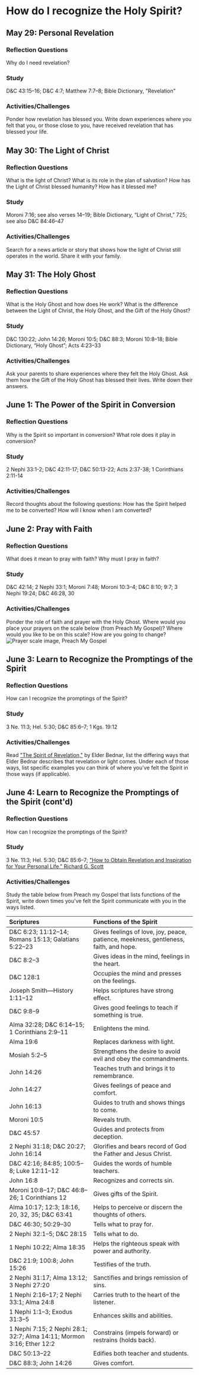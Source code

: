 # How do I recognize the Holy Spirit?

## May 29: Personal Revelation

### Reflection Questions

Why do I need revelation?

### Study

D&C 43:15–16; D&C 4:7; Matthew 7:7–8; Bible Dictionary, "Revelation"

### Activities/Challenges

Ponder how revelation has blessed you. Write down experiences where you felt that you, or those close to you, have received revelation that has blessed your life.

## May 30: The Light of Christ

### Reflection Questions

What is the light of Christ? What is its role in the plan of salvation? How has the Light of Christ blessed humanity? How has it blessed me?

### Study

Moroni 7:16; see also verses 14–19; Bible Dictionary, “Light of Christ,” 725; see also D&C 84:46–47

### Activities/Challenges

Search for a news article or story that shows how the light of Christ still operates in the world. Share it with your family.

## May 31: The Holy Ghost

### Reflection Questions

What is the Holy Ghost and how does He work? What is the difference between the Light of Christ, the Holy Ghost, and the Gift of the Holy Ghost?

### Study

D&C 130:22; John 14:26; Moroni 10:5; D&C 88:3; Moroni 10:8–18; Bible Dictionary, “Holy Ghost”; Acts 4:23–33

### Activities/Challenges

Ask your parents to share experiences where they felt the Holy Ghost. Ask them how the Gift of the Holy Ghost has blessed their lives. Write down their answers.

## June 1: The Power of the Spirit in Conversion

### Reflection Questions

Why is the Spirit so important in conversion? What role does it play in conversion?

### Study

2 Nephi 33:1-2; D&C 42:11-17; D&C 50:13-22; Acts 2:37-38; 1 Corinthians 2:11-14

### Activities/Challenges

Record thoughts about the following questions: How has the Spirit helped me to be converted? How will I know when I am converted?

## June 2: Pray with Faith

### Reflection Questions

What does it mean to pray with faith? Why must I pray in faith? 

### Study

D&C 42:14; 2 Nephi 33:1; Moroni 7:48; Moroni 10:3–4; D&C 8:10; 9:7; 3 Nephi 19:24; D&C 46:28, 30

### Activities/Challenges

Ponder the role of faith and prayer with the Holy Ghost. Where would you place your prayers on the scale below (from Preach My Gospel)? Where would you like to be on this scale? How are you going to change? ![Prayer scale image, Preach My Gospel](https://www.lds.org/bc/content/shared/content/images/gospel-library/manual/36617_000_004_03-prayerScale.gif)

## June 3: Learn to Recognize the Promptings of the Spirit

### Reflection Questions

How can I recognize the promptings of the Spirit?

### Study

3 Ne. 11:3; Hel. 5:30; D&C 85:6–7; 1 Kgs. 19:12

### Activities/Challenges

Read ["The Spirit of Revelation,"](https://www.lds.org/general-conference/2011/04/the-spirit-of-revelation?lang=eng&) by Elder Bednar, list the differing ways that Elder Bednar describes that revelation or light comes. Under each of those ways, list specific examples you can think of where you've felt the Spirit in those ways (if applicable).

## June 4: Learn to Recognize the Promptings of the Spirit (cont'd)

### Reflection Questions

How can I recognize the promptings of the Spirit?

### Study

3 Ne. 11:3; Hel. 5:30; D&C 85:6–7; ["How to Obtain Revelation and Inspiration for Your Personal Life," Richard G. Scott](https://www.lds.org/general-conference/2012/04/how-to-obtain-revelation-and-inspiration-for-your-personal-life?lang=eng)

### Activities/Challenges

Study the table below from Preach my Gospel that lists functions of the Spirit, write down times you've felt the Spirit communicate with you in the ways listed.

Scriptures | Functions of the Spirit
:---|:---
D&C 6:23; 11:12–14; Romans 15:13; Galatians 5:22–23 | Gives feelings of love, joy, peace, patience, meekness, gentleness, faith, and hope.
D&C 8:2–3 | Gives ideas in the mind, feelings in the heart.
D&C 128:1 | Occupies the mind and presses on the feelings.
Joseph Smith—History 1:11–12 | Helps scriptures have strong effect.
D&C 9:8–9 | Gives good feelings to teach if something is true.
Alma 32:28; D&C 6:14–15; 1 Corinthians 2:9–11 | Enlightens the mind.
Alma 19:6 | Replaces darkness with light.
Mosiah 5:2–5 | Strengthens the desire to avoid evil and obey the commandments.
John 14:26 | Teaches truth and brings it to remembrance.
John 14:27 | Gives feelings of peace and comfort.
John 16:13 | Guides to truth and shows things to come.
Moroni 10:5 | Reveals truth.
D&C 45:57 | Guides and protects from deception.
2 Nephi 31:18; D&C 20:27; John 16:14 | Glorifies and bears record of God the Father and Jesus Christ.
D&C 42:16; 84:85; 100:5–8; Luke 12:11–12 | Guides the words of humble teachers.
John 16:8 | Recognizes and corrects sin.
Moroni 10:8–17; D&C 46:8–26; 1 Corinthians 12 | Gives gifts of the Spirit.
Alma 10:17; 12:3; 18:16, 20, 32, 35; D&C 63:41 | Helps to perceive or discern the thoughts of others.
D&C 46:30; 50:29–30 | Tells what to pray for.
2 Nephi 32:1–5; D&C 28:15 | Tells what to do.
1 Nephi 10:22; Alma 18:35 | Helps the righteous speak with power and authority.
D&C 21:9; 100:8; John 15:26 | Testifies of the truth.
2 Nephi 31:17; Alma 13:12; 3 Nephi 27:20 | Sanctifies and brings remission of sins.
1 Nephi 2:16–17; 2 Nephi 33:1; Alma 24:8 | Carries truth to the heart of the listener.
1 Nephi 1:1–3; Exodus 31:3–5 | Enhances skills and abilities.
1 Nephi 7:15; 2 Nephi 28:1; 32:7; Alma 14:11; Mormon 3:16; Ether 12:2 | Constrains (impels forward) or restrains (holds back).
D&C 50:13–22 | Edifies both teacher and students.
D&C 88:3; John 14:26 | Gives comfort.
